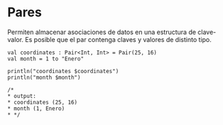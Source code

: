 # Pares

Permiten almacenar asociaciones de datos en una estructura de clave-valor.
Es posible que el par contenga claves y valores de distinto tipo.

~~~
val coordinates : Pair<Int, Int> = Pair(25, 16)
val month = 1 to "Enero"

println("coordinates $coordinates")
println("month $month")

/*
* output:
* coordinates (25, 16)
* month (1, Enero)
* */
~~~

